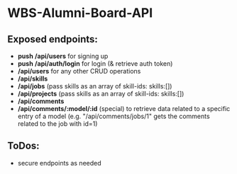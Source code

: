 # WBS-Alumni-Board-API

## Exposed endpoints:
- **push** **/api/users** for signing up
- **push** **/api/auth/login** for login (& retrieve auth token)
- **/api/users** for any other CRUD operations
- **/api/skills**
- **/api/jobs** (pass skills as an array of skill-ids: skills:[])
- **/api/projects** (pass skills as an array of skill-ids: skills:[])
- **/api/comments**
- **/api/comments/:model/:id** (special) to retrieve data related to a specific entry of a model (e.g. "/api/comments/jobs/1" gets the comments related to the job with id=1)

## ToDos:
- secure endpoints as needed
